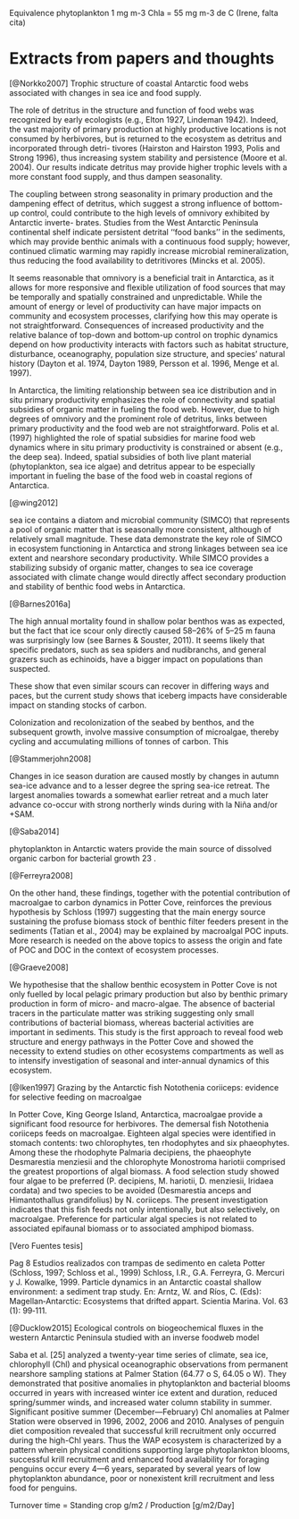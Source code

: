 

Equivalence phytoplankton 1 mg m-3 Chla = 55 mg m-3 de C (Irene, falta cita)

# Extracts from papers and thoughts

[@Norkko2007] Trophic structure of coastal Antarctic food webs associated with changes in sea ice and food supply.

The role of detritus in the structure and function of food webs was recognized by early ecologists (e.g., Elton 1927, Lindeman 1942). Indeed, the vast majority of primary production at highly productive locations is not consumed by herbivores, but is returned to the ecosystem as detritus and incorporated through detri- tivores (Hairston and Hairston 1993, Polis and Strong 1996), thus increasing system stability and persistence (Moore et al. 2004). Our results indicate detritus may provide higher trophic levels with a more constant food supply, and thus dampen seasonality. 

The coupling between strong seasonality in primary production and the dampening effect of detritus, which suggest a strong influence of bottom-up control, could contribute to the high levels of omnivory exhibited by Antarctic inverte- brates. Studies from the West Antarctic Peninsula continental shelf indicate persistent detrital ‘‘food banks’’ in the sediments, which may provide benthic animals with a continuous food supply; however, continued climatic warming may rapidly increase microbial remineralization, thus reducing the food availability to detritivores (Mincks et al. 2005).

It seems reasonable that omnivory is a beneficial trait in Antarctica, as it allows for more responsive and flexible utilization of food sources that may be temporally and spatially constrained and unpredictable. While the amount of energy or level of productivity can have major impacts on community and ecosystem processes, clarifying how this may operate is not straightforward. Consequences of increased productivity and the relative balance of top-down and bottom-up control on trophic dynamics depend on how productivity interacts with factors such as habitat structure, disturbance, oceanography, population size structure, and species’ natural history (Dayton et al. 1974, Dayton 1989, Persson et al. 1996, Menge et al. 1997).

In Antarctica, the limiting relationship between sea ice distribution and in situ primary productivity emphasizes the role of connectivity and spatial subsidies of organic matter in fueling the food web. However, due to high degrees of omnivory and the prominent role of detritus, links between primary productivity and the food web are not straightforward. Polis et al. (1997) highlighted the role of spatial subsidies for marine food web dynamics where in situ primary productivity is constrained or absent (e.g., the deep sea). Indeed, spatial subsidies of both live plant material (phytoplankton, sea ice algae) and detritus appear to be especially important in fueling the base of the food web in coastal regions of Antarctica.


[@wing2012]

sea ice contains a diatom and microbial community (SIMCO) that represents a pool of organic matter that is seasonally more consistent, although of relatively small magnitude.
These data demonstrate the key role of SIMCO in ecosystem functioning in Antarctica and strong linkages between sea ice extent and nearshore secondary productivity. While SIMCO provides a stabilizing subsidy of organic matter, changes to sea ice coverage associated with climate change would directly affect secondary production and stability of benthic food webs in Antarctica.


[@Barnes2016a]

The high annual mortality found in shallow polar benthos was as expected, but the fact that ice scour only directly caused 58–26% of 5–25 m fauna was surprisingly low (see Barnes & Souster, 2011). It seems likely that specific predators, such as sea spiders and nudibranchs, and general grazers such as echinoids, have a bigger impact on populations than suspected.

These show that even similar scours can recover in differing ways and paces, but the current study shows that iceberg impacts have considerable impact on standing stocks of carbon.

Colonization and recolonization of the seabed by benthos, and the subsequent growth, involve massive consumption of microalgae, thereby cycling and accumulating millions of tonnes of carbon. This

[@Stammerjohn2008]

Changes in ice season duration are caused mostly by changes in autumn sea-ice advance and to a lesser degree
the spring sea-ice retreat. The largest anomalies towards a somewhat earlier retreat and a much later advance co-occur with strong northerly winds during with la Niña and/or +SAM.

[@Saba2014]

phytoplankton in Antarctic waters provide the main source of dissolved organic carbon for bacterial growth 23 .

[@Ferreyra2008]

On the other hand, these findings, together with the potential contribution of macroalgae to carbon dynamics in Potter Cove, reinforces the previous hypothesis by Schloss (1997) suggesting that the main energy source sustaining the profuse biomass stock of benthic filter feeders present in the sediments (Tatian et al., 2004) may be explained by macroalgal POC inputs. More research is needed on the above topics to assess the origin and fate of POC and DOC in the context of ecosystem processes.


[@Graeve2008]

We hypothesise that the shallow benthic ecosystem in Potter Cove is not only fuelled by local pelagic primary production but also by benthic primary production in form of micro- and macro-algae. The absence of bacterial tracers in the particulate matter was striking suggesting only small contributions of bacterial biomass, whereas bacterial activities are important in sediments. This study is the first approach to reveal food web structure and energy pathways in the Potter Cove and showed the necessity to extend studies on other ecosystems compartments as well as to intensify investigation of seasonal and inter-annual dynamics of this ecosystem.


[@Iken1997] Grazing by the Antarctic fish Notothenia coriiceps: evidence for selective feeding on macroalgae

In Potter Cove, King George Island, Antarctica, macroalgae provide a significant food resource for herbivores. The demersal fish Notothenia coriiceps feeds on macroalgae. Eighteen algal species were identified in stomach contents: two chlorophytes, ten rhodophytes and six phaeophytes. Among these the rhodophyte Palmaria decipiens, the phaeophyte Desmarestia menziesii and the chlorophyte Monostroma hariotii comprised the greatest proportions of algal biomass. A food selection study showed four algae to be preferred (P. decipiens, M. hariotii, D. menziesii, Iridaea cordata) and two species to be avoided (Desmarestia anceps and Himantothallus grandifolius) by N. coriiceps. The present investigation indicates that this fish feeds not only intentionally, but also selectively, on macroalgae. Preference for particular algal species is not related to associated epifaunal biomass or to associated amphipod biomass.

[Vero Fuentes tesis]

Pag 8 Estudios realizados con  trampas de sedimento en caleta Potter (Schloss, 1997; Schloss et al., 1999)
Schloss, I.R., G.A. Ferreyra, G. Mercuri y J. Kowalke, 1999. Particle dynamics in an Antarctic 
coastal  shallow  environment:  a  sediment  trap  study.  En:  Arntz,  W.  and  Ríos,  C.  (Eds): 
Magellan‐Antarctic: Ecosystems that drifted appart. Scientia Marina. Vol. 63 (1): 99‐111. 

[@Ducklow2015] Ecological controls on biogeochemical fluxes in the western Antarctic Peninsula studied with an inverse foodweb model

Saba et al. [25] analyzed a twenty-year time series of
climate, sea ice, chlorophyll (Chl) and physical oceanographic
observations from permanent nearshore sampling stations at
Palmer Station (64.77 o S, 64.05 o W). They demonstrated that
positive anomalies in phytoplankton and bacterial blooms
occurred in years with increased winter ice extent and
duration, reduced spring/summer winds, and increased water
column stability in summer. Significant positive summer
(December—February) Chl anomalies at Palmer Station were
observed in 1996, 2002, 2006 and 2010. Analyses of penguin
diet composition revealed that successful krill recruitment
only occurred during the high-Chl years. Thus the WAP
ecosystem is characterized by a pattern wherein physical
conditions supporting large phytoplankton blooms, successful
krill recruitment and enhanced food availability for foraging
penguins occur every 4—6 years, separated by several years
of low phytoplankton abundance, poor or nonexistent krill
recruitment and less food for penguins.


Turnover time = Standing crop g/m2 / Production [g/m2/Day]